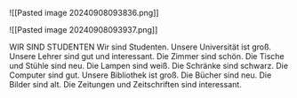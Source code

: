 ![[Pasted image 20240908093836.png]]

![[Pasted image 20240908093937.png]]

 WIR SIND STUDENTEN
Wir sind Studenten. Unsere Universität ist groß. Unsere Lehrer sind gut und interessant. Die Zimmer sind schön. Die Tische und Stühle sind neu. Die Lampen sind weiß. Die Schränke sind schwarz. Die Computer sind gut. Unsere Bibliothek ist groß. Die Bücher sind neu. Die Bilder sind alt. Die Zeitungen und Zeitschriften sind interessant.

